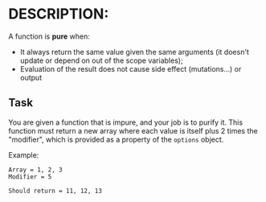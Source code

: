 # DESCRIPTION:

A function is **pure** when:

-   It always return the same value given the same arguments (it doesn't update or depend on out of the scope variables);
-   Evaluation of the result does not cause side effect (mutations...) or output

## Task

You are given a function that is impure, and your job is to purify it. This function must return a new array where each value is itself plus 2 times the "modifier", which is provided as a property of the `options` object.

Example:

```
Array = 1, 2, 3
Modifier = 5

Should return = 11, 12, 13
```
